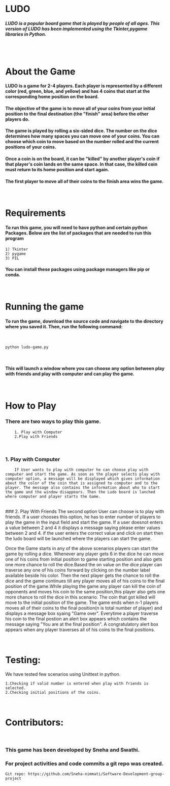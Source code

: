 # LUDO
 #### <i>LUDO is a popular board game that is played by people of all ages. This version of LUDO has been implemented using the Tkinter,pygame libraries in Python.</i>
<br>
<br>

# About the Game

#### <b>LUDO</b> is a game for 2-4 players. Each player is represented by a different color (red, green, blue, and yellow) and has 4 coins that start at the corresponding home position on the board.

#### The objective of the game is to move all of your coins from your initial position to the final destination (the "finish" area) before the other players do.

#### The game is played by rolling a six-sided dice. The number on the dice determines how many spaces you can move one of your coins. You can choose which coin to move based on the number rolled and the current positions of your coins.

#### Once a coin is on the board, it can be "killed" by another player's coin if that player's coin lands on the same space. In that case, the killed coin must return to its home position and start again.

#### The first player to move all of their coins to the finish area wins the game.

<br/>

 # Requirements
#### To run this game, you will need to have python and certain python Packages. Below are the list of packages that are needed to run this program
    1) Tkinter
    2) pygame
    3) PIL

#### You can install these packages using package managers like pip or conda.

<br>

# Running the game

#### To run the game, download the source code and navigate to the directory where you saved it. Then, run the following command:
<br>

    python ludo-game.py
<br>

#### This will launch a window where you can choose any option between play with friends and play with computer and can play the game.

<br>

# How to Play

### There are two ways to play this game.
        1. Play with Computer
        2.Play with Friends

<br/>

### 1. Play with Computer
        If User wants to play with computer he can choose play with computer and start the game. As soon as the player selects play with computer option, a message will be displayed which gives information about the color of the coin that is assigned to computer and to the player. The message also contains the information about who to start the game and the window disappears. Then the Ludo board is lanched where computer and player starts the Game.

    

<br/>
### 2. Play With Friends
    The second option User can choose is to play with friends. If a user chooses this option, he has to enter number of players to play the game in the input field and start the game. If a user doesnot enters a value between 2 and 4 it displays a message saying please enter values between 2 and 4. if the user enters the correct value and click on start then the ludo board will be launched where the players can start the game.
<br/>

Once the Game starts in any of the above scenarios players can start the game by rolling a dice. Whenever any player gets 6 in the dice he can move one of his coins from initial position to game starting position and also gets one more chance to roll the dice.Based the on value on the dice player can traverse any one of his coins forward by clicking on the number label available beside his color. Then the next player gets the chance to roll the dice and the game continues till any player moves all of his coins to the final position of the game.While playing the game any player can kill the coin of opponents and moves his coin to the same position,this player also gets one more chance to roll the dice in this scenario. The coin that got killed will move to the initial position of the game. The game ends when n-1 players moves all of their coins to the final position(n is total number of player) and displays a message box syaing "Game over". Everytime  a player traverse his coin to the final postion an alert box appears which contains the message saying "You are at the final position". A congratulatory alert box appears when any player traverses all of his coins to the final positions.

<br/>

# Testing:

We have tested few scenarios using Unittest in python.

    1.Checking if valid number is entered when play with friends is selected.
    2.Checking initial positions of the coins.
<br/>


# Contributors:

<br/>

### This game has been developed by Sneha and Swathi.
### For project activities and code commits a git repo was created.
    Git repo: https://github.com/Sneha-nimmati/Software-Development-group-project









